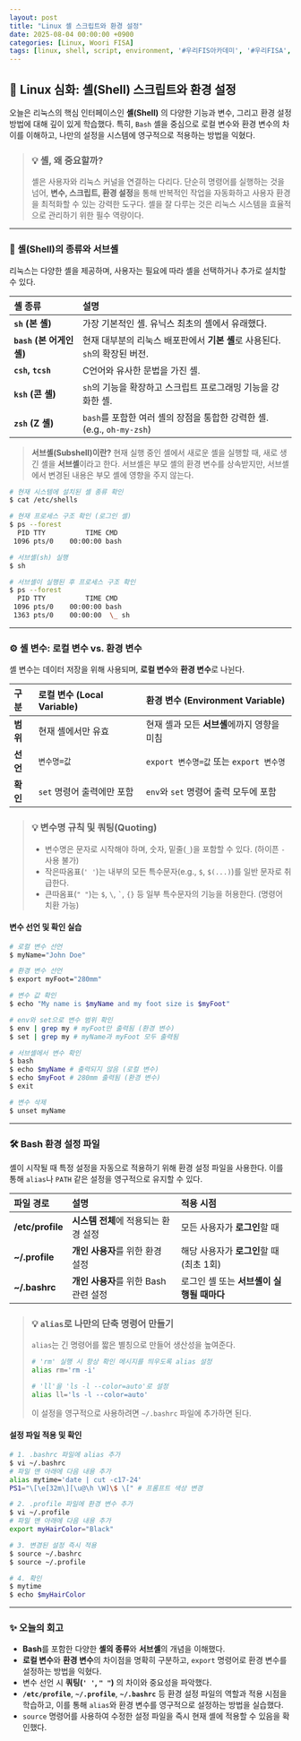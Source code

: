 ```yaml
---
layout: post
title: "Linux 셸 스크립트와 환경 설정"
date: 2025-08-04 00:00:00 +0900
categories: [Linux, Woori FISA]
tags: [linux, shell, script, environment, '#우리FIS아카데미', '#우리FISA', '#AI엔지니어링', '#K-디지털트레이닝', '#우리에프아이에스', '#글로벌소프트웨어캠퍼스']
---
```


## 🐧 Linux 심화: 셸(Shell) 스크립트와 환경 설정

오늘은 리눅스의 핵심 인터페이스인 **셸(Shell)** 의 다양한 기능과 변수, 그리고 환경 설정 방법에 대해 깊이 있게 학습했다. 특히, `Bash` 셸을 중심으로 로컬 변수와 환경 변수의 차이를 이해하고, 나만의 설정을 시스템에 영구적으로 적용하는 방법을 익혔다.

> ### 💡 셸, 왜 중요할까?
> 셸은 사용자와 리눅스 커널을 연결하는 다리다. 단순히 명령어를 실행하는 것을 넘어, **변수, 스크립트, 환경 설정**을 통해 반복적인 작업을 자동화하고 사용자 환경을 최적화할 수 있는 강력한 도구다. 셸을 잘 다루는 것은 리눅스 시스템을 효율적으로 관리하기 위한 필수 역량이다.

---

### 🐚 셸(Shell)의 종류와 서브셸

리눅스는 다양한 셸을 제공하며, 사용자는 필요에 따라 셸을 선택하거나 추가로 설치할 수 있다.

| 셸 종류 | 설명 |
| :--- | :--- |
| **`sh` (본 셸)** | 가장 기본적인 셸. 유닉스 최초의 셸에서 유래했다. |
| **`bash` (본 어게인 셸)** | 현재 대부분의 리눅스 배포판에서 **기본 셸**로 사용된다. `sh`의 확장된 버전. |
| **`csh`, `tcsh`** | C언어와 유사한 문법을 가진 셸. |
| **`ksh` (콘 셸)** | `sh`의 기능을 확장하고 스크립트 프로그래밍 기능을 강화한 셸. |
| **`zsh` (Z 셸)** | `bash`를 포함한 여러 셸의 장점을 통합한 강력한 셸. (e.g., `oh-my-zsh`) |

> **서브셸(Subshell)이란?**
> 현재 실행 중인 셸에서 새로운 셸을 실행할 때, 새로 생긴 셸을 **서브셸**이라고 한다. 서브셸은 부모 셸의 환경 변수를 상속받지만, 서브셸에서 변경된 내용은 부모 셸에 영향을 주지 않는다.

```bash
# 현재 시스템에 설치된 셸 종류 확인
$ cat /etc/shells

# 현재 프로세스 구조 확인 (로그인 셸)
$ ps --forest
  PID TTY          TIME CMD
 1096 pts/0    00:00:00 bash

# 서브셸(sh) 실행
$ sh

# 서브셸이 실행된 후 프로세스 구조 확인
$ ps --forest
  PID TTY          TIME CMD
 1096 pts/0    00:00:00 bash
 1363 pts/0    00:00:00  \_ sh
```

---

### ⚙️ 셸 변수: 로컬 변수 vs. 환경 변수

셸 변수는 데이터 저장을 위해 사용되며, **로컬 변수**와 **환경 변수**로 나뉜다.

| 구분 | **로컬 변수 (Local Variable)** | **환경 변수 (Environment Variable)** |
| :--- | :--- | :--- |
| **범위** | 현재 셸에서만 유효 | 현재 셸과 모든 **서브셸**에까지 영향을 미침 |
| **선언** | `변수명=값` | `export 변수명=값` 또는 `export 변수명` |
| **확인** | `set` 명령어 출력에만 포함 | `env`와 `set` 명령어 출력 모두에 포함 |

> ### 💡 변수명 규칙 및 쿼팅(Quoting)
> - 변수명은 문자로 시작해야 하며, 숫자, 밑줄(`_`)을 포함할 수 있다. (하이픈 `-` 사용 불가)
> - 작은따옴표(`' '`)는 내부의 모든 특수문자(e.g., `$`, `$(...)`)를 일반 문자로 취급한다.
> - 큰따옴표(`" "`)는 `$`, `\`, `` ` ``, `{}` 등 일부 특수문자의 기능을 허용한다. (명령어 치환 가능)

#### 변수 선언 및 확인 실습

```bash
# 로컬 변수 선언
$ myName="John Doe"

# 환경 변수 선언
$ export myFoot="280mm"

# 변수 값 확인
$ echo "My name is $myName and my foot size is $myFoot"

# env와 set으로 변수 범위 확인
$ env | grep my # myFoot만 출력됨 (환경 변수)
$ set | grep my # myName과 myFoot 모두 출력됨

# 서브셸에서 변수 확인
$ bash
$ echo $myName # 출력되지 않음 (로컬 변수)
$ echo $myFoot # 280mm 출력됨 (환경 변수)
$ exit

# 변수 삭제
$ unset myName
```

---

### 🛠️ Bash 환경 설정 파일

셸이 시작될 때 특정 설정을 자동으로 적용하기 위해 환경 설정 파일을 사용한다. 이를 통해 `alias`나 `PATH` 같은 설정을 영구적으로 유지할 수 있다.

| 파일 경로 | 설명 | 적용 시점 |
| :--- | :--- | :--- |
| **/etc/profile** | **시스템 전체**에 적용되는 환경 설정 | 모든 사용자가 **로그인**할 때 |
| **~/.profile** | **개인 사용자**를 위한 환경 설정 | 해당 사용자가 **로그인**할 때 (최초 1회) |
| **~/.bashrc** | **개인 사용자**를 위한 Bash 관련 설정 | 로그인 셸 또는 **서브셸이 실행될 때마다** |

> ### 💡 `alias`로 나만의 단축 명령어 만들기
> `alias`는 긴 명령어를 짧은 별칭으로 만들어 생산성을 높여준다.
> ```bash
> # 'rm' 실행 시 항상 확인 메시지를 띄우도록 alias 설정
> alias rm='rm -i'
>
> # 'll'을 'ls -l --color=auto'로 설정
> alias ll='ls -l --color=auto'
> ```
> 이 설정을 영구적으로 사용하려면 `~/.bashrc` 파일에 추가하면 된다.

#### 설정 파일 적용 및 확인

```bash
# 1. .bashrc 파일에 alias 추가
$ vi ~/.bashrc
# 파일 맨 아래에 다음 내용 추가
alias mytime='date | cut -c17-24'
PS1="\[\e[32m\][\u@\h \W]\$ \[" # 프롬프트 색상 변경

# 2. .profile 파일에 환경 변수 추가
$ vi ~/.profile
# 파일 맨 아래에 다음 내용 추가
export myHairColor="Black"

# 3. 변경된 설정 즉시 적용
$ source ~/.bashrc
$ source ~/.profile

# 4. 확인
$ mytime
$ echo $myHairColor
```

---

### ✨ 오늘의 회고

- **Bash**를 포함한 다양한 **셸의 종류**와 **서브셸**의 개념을 이해했다.
- **로컬 변수**와 **환경 변수**의 차이점을 명확히 구분하고, `export` 명령어로 환경 변수를 설정하는 방법을 익혔다.
- 변수 선언 시 **쿼팅(`' '`, `" "`)** 의 차이와 중요성을 파악했다.
- **`/etc/profile`**, **`~/.profile`**, **`~/.bashrc`** 등 환경 설정 파일의 역할과 적용 시점을 학습하고, 이를 통해 `alias`와 환경 변수를 영구적으로 설정하는 방법을 실습했다.
- `source` 명령어를 사용하여 수정한 설정 파일을 즉시 현재 셸에 적용할 수 있음을 확인했다.
